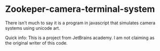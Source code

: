# Zookeper-camera-terminal-system
There isn't much to say it is a program in javascript that simulates camera systems using unicode art.

Quick info: This is a project from JetBrains academy. I am not claiming as the original writer of this code.
